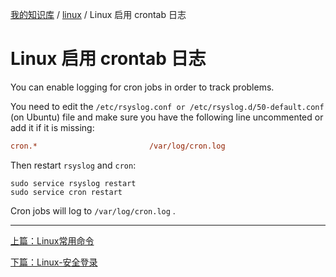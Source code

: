 [我的知识库](../README.md) / [linux](zz_gneratered_mdi.md) / Linux 启用 crontab 日志

# Linux 启用 crontab 日志

You can enable logging for cron jobs in order to track problems.

You need to edit the `/etc/rsyslog.conf or /etc/rsyslog.d/50-default.conf` (on Ubuntu) file and make sure you have the following line uncommented or add it if it is missing:

```ini
cron.*                         /var/log/cron.log
```

Then restart `rsyslog` and `cron`:

```shell
sudo service rsyslog restart
sudo service cron restart
```

Cron jobs will log to `/var/log/cron.log` .

---
[上篇：Linux常用命令](linux-common-commands.md)

[下篇：Linux-安全登录](linux-secure-login.md)
